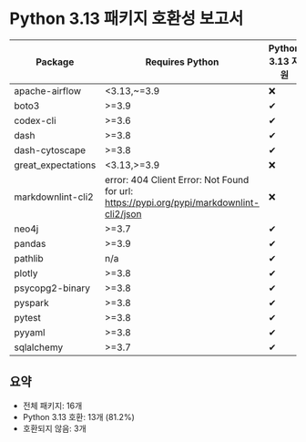 # Python 3.13 패키지 호환성 보고서

| Package | Requires Python | Python 3.13 지원 |
|---------|----------------|------------------|
| apache-airflow | <3.13,~=3.9 | ❌ |
| boto3 | >=3.9 | ✔ |
| codex-cli | >=3.6 | ✔ |
| dash | >=3.8 | ✔ |
| dash-cytoscape | >=3.8 | ✔ |
| great_expectations | <3.13,>=3.9 | ❌ |
| markdownlint-cli2 | error: 404 Client Error: Not Found for url: https://pypi.org/pypi/markdownlint-cli2/json | ❌ |
| neo4j | >=3.7 | ✔ |
| pandas | >=3.9 | ✔ |
| pathlib | n/a | ✔ |
| plotly | >=3.8 | ✔ |
| psycopg2-binary | >=3.8 | ✔ |
| pyspark | >=3.8 | ✔ |
| pytest | >=3.8 | ✔ |
| pyyaml | >=3.8 | ✔ |
| sqlalchemy | >=3.7 | ✔ |

## 요약

- 전체 패키지: 16개
- Python 3.13 호환: 13개 (81.2%)
- 호환되지 않음: 3개
